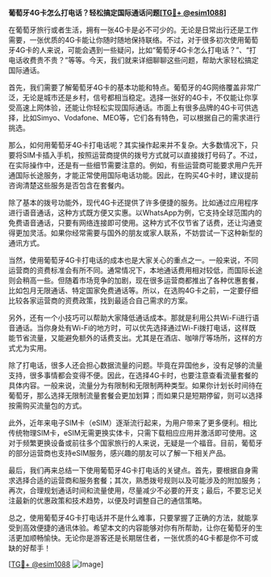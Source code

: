 **葡萄牙4G卡怎么打电话？轻松搞定国际通话问题[[TG💪+ @esim1088](https://t.me/s/esim1088)]**

在葡萄牙旅行或者生活，拥有一张4G卡是必不可少的。无论是日常出行还是工作需要，一张优质的4G卡能让你随时随地保持联络。不过，对于很多初次使用葡萄牙4G卡的人来说，可能会遇到一些疑问，比如“葡萄牙4G卡怎么打电话？”、“打电话收费贵不贵？”等等。今天，我们就来详细聊聊这些问题，帮助大家轻松搞定国际通话。

首先，我们需要了解葡萄牙4G卡的基本功能和特点。葡萄牙的4G网络覆盖非常广泛，无论是城市还是乡村，信号都相当稳定。选择一张好的4G卡，不仅能让你享受高速上网体验，还能让你轻松实现国际通话。市面上有很多品牌的4G卡可供选择，比如Simyo、Vodafone、MEO等，它们各有特色，可以根据自己的需求进行挑选。

那么，如何用葡萄牙4G卡打电话呢？其实操作起来并不复杂。大多数情况下，只要将SIM卡插入手机，按照运营商提供的拨号方式就可以直接拨打号码了。不过，在实际操作中，还是有一些细节需要注意的。例如，有些运营商可能要求用户先开通国际长途服务，才能正常使用国际电话功能。因此，在购买4G卡时，建议提前咨询清楚这些服务是否包含在套餐内。

除了基本的拨号功能外，现代4G卡还提供了许多便捷的服务。比如通过应用程序进行语音通话，这种方式既方便又实惠。以WhatsApp为例，它支持全球范围内的免费语音通话，只要有网络连接即可使用。这种方式不仅节省了话费，还让沟通变得更加灵活。如果你经常需要与国外的朋友或家人联系，不妨尝试一下这种新型的通讯方式。

当然，使用葡萄牙4G卡打电话的成本也是大家关心的重点之一。一般来说，不同运营商的资费标准会有所不同。通常情况下，本地通话费用相对较低，而国际长途则会稍高一些。但随着市场竞争的加剧，现在很多运营商都推出了各种优惠套餐，比如包月无限通话、特定国家免费通话等。所以，在选购4G卡之前，一定要仔细比较各家运营商的资费政策，找到最适合自己需求的方案。

另外，还有一个小技巧可以帮助大家降低通话成本。那就是利用公共Wi-Fi进行语音通话。当你身处有Wi-Fi的地方时，可以优先选择通过Wi-Fi拨打电话，这样既能节省流量，又能避免额外的话费支出。尤其是在酒店、咖啡厅等场所，这样的方式尤为实用。

除了打电话，很多人还会担心数据流量的问题。毕竟在异国他乡，没有足够的流量支持，很多事情都会变得不便。因此，在选择4G卡时，也要注意查看流量套餐的具体内容。一般来说，流量分为有限制和无限制两种类型。如果你计划长时间待在葡萄牙，那么选择无限制流量套餐会更加划算；而如果只是短期停留，则可以选择按需购买流量包的方式。

此外，近年来电子SIM卡（eSIM）逐渐流行起来，为用户带来了更多便利。相比传统物理SIM卡，eSIM无需更换实体卡，只需下载相应应用并激活即可使用。这对于频繁更换设备或前往多个国家旅行的人来说，无疑是一个福音。目前，葡萄牙的部分运营商也支持eSIM服务，感兴趣的朋友可以了解一下相关产品。

最后，我们再来总结一下使用葡萄牙4G卡打电话的关键点。首先，要根据自身需求选择合适的运营商和服务套餐；其次，熟悉拨号规则以及可能涉及的附加服务；再次，合理规划通话时间和流量使用，尽量减少不必要的开支；最后，不要忘记关注最新的优惠政策和技术趋势，以便及时调整自己的通信策略。

总之，使用葡萄牙4G卡打电话并不是什么难事，只要掌握了正确的方法，就能享受到高效便捷的通讯体验。希望本文的内容能够对你有所帮助，让你在葡萄牙的生活更加顺畅愉快。无论你是游客还是长期居住者，一张优质的4G卡都是你不可或缺的好帮手！

[[TG💪+ @esim1088](https://t.me/s/esim1088) ![Image](https://i.postimg.cc/4NQfJmqS/Snipaste-2025-05-13-00-14-12.png)]